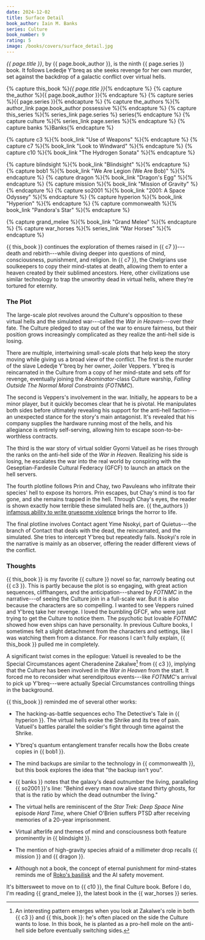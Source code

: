 ```yaml
---
date: 2024-12-02
title: Surface Detail
book_author: Iain M. Banks
series: Culture
book_number: 9
rating: 5
image: /books/covers/surface_detail.jpg
---
```


<cite class="book-title">{{ page.title }}</cite>, by <span
class="author-name">{{ page.book_author }}</span>, is the ninth <span
class="book-series">{{ page.series }}</span> book. It follows Lededje Y'breq
as she seeks revenge for her own murder, set against the backdrop of a
galactic conflict over virtual hells.

{% capture this_book %}<cite class="book-title">{{ page.title }}</cite>{% endcapture %}
{% capture the_author %}<span class="author-name">{{ page.book_author }}</span>{% endcapture %}
{% capture series %}<span class="book-series">{{ page.series }}</span>{% endcapture %}
{% capture the_authors %}{% author_link page.book_author possessive %}{% endcapture %}
{% capture this_series %}{% series_link page.series %} series{% endcapture %}
{% capture culture %}{% series_link page.series %}{% endcapture %}
{% capture banks %}<span class="author-name">Banks</span>{% endcapture %}

{% capture c3 %}{% book_link "Use of Weapons" %}{% endcapture %}
{% capture c7 %}{% book_link "Look to Windward" %}{% endcapture %}
{% capture c10 %}{% book_link "The Hydrogen Sonata" %}{% endcapture %}

{% capture blindsight %}{% book_link "Blindsight" %}{% endcapture %}
{% capture bob1 %}{% book_link "We Are Legion (We Are Bob)" %}{% endcapture %}
{% capture dragon %}{% book_link "Dragon's Egg" %}{% endcapture %}
{% capture mission %}{% book_link "Mission of Gravity" %}{% endcapture %}
{% capture so2001 %}{% book_link "2001: A Space Odyssey" %}{% endcapture %}
{% capture hyperion %}{% book_link "Hyperion" %}{% endcapture %}
{% capture commonwealth %}{% book_link "Pandora's Star" %}{% endcapture %}

{% capture grand_melee %}{% book_link "Grand Melee" %}{% endcapture %}
{% capture war_horses %}{% series_link "War Horses" %}{% endcapture %}

{{ this_book }} continues the exploration of themes raised in {{ c7 }}---death
and rebirth---while diving deeper into questions of mind, consciousness,
punishment, and religion. In {{ c7 }}, the Chelgrians use soulkeepers to copy
their mind-states at death, allowing them to enter a heaven created by their
sublimed ancestors. Here, other civilizations use similar technology to trap
the unworthy dead in virtual hells, where they're tortured for eternity.

### The Plot

The large-scale plot revolves around the Culture's opposition to these virtual
hells and the simulated war---called the _War in Heaven_---over their fate.
The Culture pledged to stay out of the war to ensure fairness, but their
position grows increasingly complicated as they realize the anti-hell side is
losing.

There are multiple, intertwining small-scale plots that help keep the story
moving while giving us a broad view of the conflict. The first is the murder
of the slave Lededje Y'breq by her owner, Joiler Veppers. Y'breq is
reincarnated in the Culture from a copy of her mind-state and sets off for
revenge, eventually joining the _Abominator_-class Culture warship, _Falling
Outside The Normal Moral Constraints_ (_FOTNMC_).

The second is Veppers's involvement in the war. Initially, he appears to be a
minor player, but it quickly becomes clear that he is pivotal. He manipulates
both sides before ultimately revealing his support for the anti-hell
faction---an unexpected stance for the story's main antagonist. It's revealed
that his company supplies the hardware running most of the hells, and his
allegiance is entirely self-serving, allowing him to escape
soon-to-be-worthless contracts.

The third is the war story of virtual soldier Gyorni Vatueil as he rises
through the ranks on the anti-hell side of the _War in Heaven_. Realizing his
side is losing, he escalates the war into the real world by conspiring with
the Geseptian-Fardesile Cultural Federacy (GFCF) to launch an attack on the
hell servers.

The fourth plotline follows Prin and Chay, two Pavuleans who infiltrate their
species' hell to expose its horrors. Prin escapes, but Chay's mind is too far
gone, and she remains trapped in the hell. Through Chay's eyes, the reader is
shown exactly how terrible these simulated hells are. {{ the_authors }}
[infamous ability to write gruesome violence][wasp] brings the horror to life.

[wasp]: https://en.wikipedia.org/wiki/The_Wasp_Factory

The final plotline involves Contact agent Yime Nsokyi, part of Quietus---the
branch of Contact that deals with the dead, the reincarnated, and the
simulated. She tries to intercept Y'breq but repeatedly fails. Nsokyi's role
in the narrative is mainly as an observer, offering the reader different views
of the conflict.

### Thoughts

{{ this_book }} is my favorite {{ culture }} novel so far, narrowly beating
out {{ c3 }}. This is partly because the plot is so engaging, with great
action sequences, cliffhangers, and the anticipation---shared by _FOTNMC_ in
the narrative---of seeing the Culture join in a full-scale war. But it is also
because the characters are so compelling. I wanted to see Veppers ruined and
Y'breq take her revenge. I loved the bumbling GFCF, who were just trying to
get the Culture to notice them. The psychotic but lovable _FOTNMC_ showed how
even ships can have personality. In previous Culture books, I sometimes felt a
slight detachment from the characters and settings, like I was watching them
from a distance. For reasons I can't fully explain, {{ this_book }} pulled me
in completely.

A significant twist comes in the epilogue: Vatueil is revealed to be the
Special Circumstances agent Cheradenine Zakalwe[^loser] from {{ c3 }},
implying that the Culture has been involved in the _War in Heaven_ from the
start. It forced me to reconsider what serendipitous events---like _FOTNMC_'s
arrival to pick up Y'breq---were actually Special Circumstances controlling
things in the background.

[^loser]:
    An interesting pattern emerges when you look at Zakalwe's role in both {{
    c3 }} and {{ this_book }}: he's often placed on the side the Culture wants
    to lose. In this book, he is planted as a pro-hell mole on the anti-hell
    side before eventually switching sides.

{{ this_book }} reminded me of several other works:

- The hacking-as-battle sequences echo The Detective's Tale in {{ hyperion }}.
  The virtual hells evoke the Shrike and its tree of pain. Vatueil's battles
  parallel the soldier's fight through time against the Shrike.

- Y'breq's quantum entanglement transfer recalls how the Bobs create copies in
  {{ bob1 }}.

- The mind backups are similar to the technology in {{ commonwealth }}, but
  this book explores the idea that "the backup isn't you".

- {{ banks }} notes that the galaxy's dead outnumber the living, paralleling
  {{ so2001 }}'s line: "Behind every man now alive stand thirty ghosts, for
  that is the ratio by which the dead outnumber the living."

- The virtual hells are reminiscent of the _Star Trek: Deep Space Nine_
  episode <cite class="tv-show-title">Hard Time</cite>, where Chief O'Brien
  suffers PTSD after receiving memories of a 20-year imprisonment.

- Virtual afterlife and themes of mind and consciousness both feature
  prominently in {{ blindsight }}.

- The mention of high-gravity species afraid of a millimeter drop recalls {{
  mission }} and {{ dragon }}.

- Although not a book, the concept of eternal punishment for mind-states
  reminds me of [Roko's basilisk][roko] and the AI safety movement.

[roko]: https://en.wikipedia.org/wiki/Roko%27s_basilisk

It's bittersweet to move on to {{ c10 }}, the final Culture book. Before I do,
I'm reading {{ grand_melee }}, the latest book in the {{ war_horses }} series.
